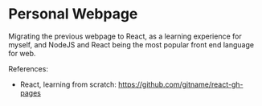 # Personal Webpage

Migrating the previous webpage to React, as a learning experience for myself, and NodeJS and React being the most popular front end language for web.

References:
* React, learning from scratch: https://github.com/gitname/react-gh-pages
